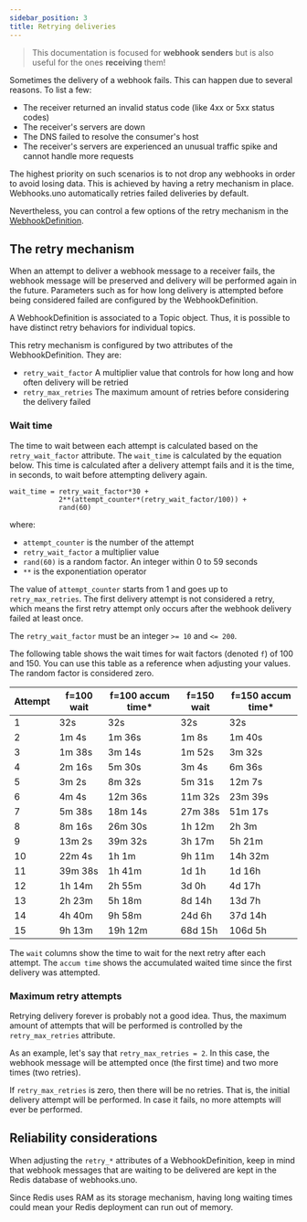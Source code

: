 ```yaml
---
sidebar_position: 3
title: Retrying deliveries
---
```


> This documentation is focused for **webhook senders** but is also useful
> for the ones **receiving** them!

Sometimes the delivery of a webhook fails. This can happen due to several
reasons. To list a few:

- The receiver returned an invalid status code (like 4xx or 5xx status codes)
- The receiver's servers are down
- The DNS failed to resolve the consumer's host
- The receiver's servers are experienced an unusual traffic spike and
  cannot handle more requests

The highest priority on such scenarios is to not drop any webhooks in order 
to avoid losing data. This is achieved by having a retry mechanism in place. 
Webhooks.uno automatically retries failed deliveries by default.

Nevertheless, you can control a few options of the retry mechanism
in the
[WebhookDefinition](/docs/resources/webhook-definitions).

## The retry mechanism

When an attempt to deliver a webhook message to a receiver fails,
the webhook message will be preserved and delivery will be performed
again in the future. Parameters such as for how long delivery is attempted
before being considered failed are configured by the WebhookDefinition.

A WebhookDefinition is associated to a Topic object. Thus, it is possible
to have distinct retry behaviors for individual topics.

This retry mechanism is configured by two attributes of the WebhookDefinition.
They are:

- `retry_wait_factor` A multiplier value that controls for how long
  and how often delivery will be retried
- `retry_max_retries` The maximum amount of retries before considering
  the delivery failed

### Wait time

The time to wait between each attempt is calculated based on the
`retry_wait_factor` attribute. The `wait_time` is calculated by the
equation below. This time is calculated after a delivery attempt fails
and it is the time, in seconds, to wait before attempting
delivery again.

```
wait_time = retry_wait_factor*30 +
            2**(attempt_counter*(retry_wait_factor/100)) +
            rand(60)
```

where:

- `attempt_counter` is the number of the attempt
- `retry_wait_factor` a multiplier value
- `rand(60)` is a random factor. An integer within 0 to 59 seconds
- `**` is the exponentiation operator

The value of `attempt_counter` starts from 1 and goes up to
`retry_max_retries`. The first delivery attempt is not considered a
retry, which means the first retry attempt only
occurs after the webhook delivery failed at least once.

The `retry_wait_factor` must be an integer `>= 10` and `<= 200`.

The following table shows the wait times for wait factors
(denoted `f`) of 100 and 150. You can use this table as a reference
when adjusting your values. The random factor is considered zero.

| Attempt | f=100 wait | f=100 accum time\* | f=150 wait | f=150 accum time\* |
| ----- | -------- | -------------- | -------- | ------------- |
| 1 | 32s | 32s | 32s | 32s |
| 2 | 1m 4s | 1m 36s | 1m 8s | 1m 40s |
| 3 | 1m 38s | 3m 14s | 1m 52s | 3m 32s |
| 4 | 2m 16s | 5m 30s | 3m 4s | 6m 36s |
| 5 | 3m 2s | 8m 32s | 5m 31s | 12m 7s |
| 6 | 4m 4s | 12m 36s | 11m 32s | 23m 39s |
| 7 | 5m 38s | 18m 14s | 27m 38s | 51m 17s |
| 8 | 8m 16s | 26m 30s | 1h 12m | 2h 3m |
| 9 | 13m 2s | 39m 32s | 3h 17m | 5h 21m |
| 10 | 22m 4s | 1h 1m | 9h 11m | 14h 32m |
| 11 | 39m 38s | 1h 41m | 1d 1h | 1d 16h |
| 12 | 1h 14m | 2h 55m | 3d 0h | 4d 17h |
| 13 | 2h 23m | 5h 18m | 8d 14h | 13d 7h |
| 14 | 4h 40m | 9h 58m | 24d 6h | 37d 14h |
| 15 | 9h 13m | 19h 12m | 68d 15h | 106d 5h |

The `wait` columns show the time to wait for the next retry after
each attempt. The `accum time` shows the accumulated waited time since the
first delivery was attempted.

### Maximum retry attempts

Retrying delivery forever is probably not a good idea. Thus, the
maximum amount of attempts that will be performed is controlled by the
`retry_max_retries` attribute.

As an example, let's say that `retry_max_retries = 2`. In this case,
the webhook message will be attempted once (the first time) and two
more times (two retries).

If `retry_max_retries` is zero, then there will be no retries. That is,
the initial delivery attempt will be performed. In case it fails,
no more attempts will ever be performed.

## Reliability considerations

When adjusting the `retry_*` attributes of a WebhookDefinition, keep
in mind that webhook messages that are waiting to be delivered
are kept in the Redis database of webhooks.uno.

Since Redis uses RAM as its storage mechanism, having long waiting times
could mean your Redis deployment can run out of memory.

